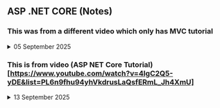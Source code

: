 ## ASP .NET CORE (Notes)

### This was from a different video which only has MVC tutorial

<details>
<summary>05 September 2025</summary>
 
## What is ASP.NET Core?
- A framework built by Microsoft to create web applications.  
- Runs on **C#**.  
- **Advantages**:  
  - Cross-platform  
  - High performance  
  - Open-source  

---

## Approaches/Patterns in ASP.NET Core
- MVC (Model-View-Controller)  
- Web API  
- Razor Pages  
- Blazor  

---

## MVC (Model-View-Controller)

MVC is one of the patterns/approaches of ASP.NET Core to build applications.  

### Components
1. **Model** – Represents the shape of data.  
2. **View** – Represents the user interface.  
3. **Controller** – Handles user requests and acts as an interface between Model & View.  

### Web App Configuration
Two aspects:
1. Add services to the container  
2. Configure request pipeline  

---

## MVC Architecture

<img width="858" height="440" alt="image" src="https://github.com/user-attachments/assets/a62c56c7-8afe-454f-b332-b90dd28540f3" />

## Routing in MVC

The URL pattern for routing is considered after the domain name.

Example:
```
https://localhost:55555/Category/Index/3
```
Domain name → localhost:55555
Controller → Category
Action → Index
Id → 3

## Important Notes
### SSL & TLS SSL (Secure Socket Layer – Old) TLS (Transport Layer Security – New)

Used for encrypted communication between browser & website. When using HTTPS, browsers expect valid SSL/TLS certificates.

#### Certificates
- Real sites → Buy valid certificates.
- Localhost → Use self-signed or invalid certificates → usually gives error:

ERR_CERT_INVALID

To bypass in development:
```
dotnet dev-certs https --trust
```

### Ports

Example:
```
http://localhost:12345/
```

localhost → machine/server
12345 → port number (represents a service)
At different ports → different services/apps can run.

Hosting
In production hosting, ports are usually hidden using Reverse Proxy.


    http://app.com/api --> reverse proxy --> http://app.com:5024/


Default Ports
HTTP → 80
HTTPS → 443

Reverse Proxy
Server-level routing is done by:
Nginx
Apache
IIS

</details>


### This is from  video (ASP NET Core Tutorial)[https://www.youtube.com/watch?v=4IgC2Q5-yDE&list=PL6n9fhu94yhVkdrusLaQsfERmL_Jh4XmU]

<details>

 <summary>13 September 2025</summary>

# ASP.NET Core

It is a **.NET Core framework** for building modern, cloud-based, and internet-connected applications.

---

## Features

### (i) Cross Platform
- It can be developed and run on different platforms like:
  - Windows  
  - macOS  
  - Linux  

- It can be hosted on:
  - IIS  
  - Kestrel  
  - Docker  
  - Self-host in your own process  

---

### (ii) Unified Programming Model for MVC & Web API
- Both MVC & Web API controller classes use the same **Controller** base class.  
- They return `IActionResult` interface.  

IActionResult
├── ViewResult
└── JsonResult


---

### (iii) Dependency Injection
- Built-in support for DI.

---

### (iv) Testability
- Provides better testability for apps.

---

### (v) Open Source
- Entirely open source and community-driven.

---

### (vi) Modularity (Modular)
- Provides modularity using **middleware components**.  
- Both request & response pipelines are composed of middleware.  
- Rich set of middleware components provided out of the box.  
- Custom middleware components can also be created.  

---

## ASP.NET Core Templates

ASP.NET Core
├── Empty
├── Web API
├── Web App (MVC)
├── Web App (Blazor)
├── Web App (Razor Pages)
└── Class Library

---

## ASP.NET Core Project File

- `.csproj` or `.vbproj` depending on language.  
- No need to unload project to access project file.  
- File or folder references are no longer included in project file.  
- The **file system** determines what files & folders belong to the project.  

---

## Target Framework

- Defines which API or SDK the project supports.  
- Defined using **Target Framework Moniker (TFM)**.  

Example:  

```xml
<TargetFramework>net9.0</TargetFramework>

```

# ASP.NET Core Hosting Model

Specifies how the apps should be hosted:

## InProcess
- Hosts the app inside of **IIS worker process** (`w3wp.exe`).

## OutOfProcess
- Forwards web requests to backend ASP.NET Core app running the **Kestrel server**.  
- **Default mode** is **OutOfProcess**.

---

# Package Reference

- Used to include a reference to a **NuGet package** that is installed in the app.  
- Example metapackage: `Microsoft.AspNetCore.App`.  
- A metapackage does not have content of its own.  
- It just contains a list of dependencies (other packages).  
- If version is not specified, an **implicit version** is specified by the SDK.  
- Prefer implicit versioning instead of explicitly setting version numbers.  

 
</details>
